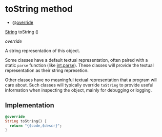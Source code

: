 


# toString method







- @[override](https://api.flutter.dev/flutter/dart-core/override-constant.html)

[String](https://api.flutter.dev/flutter/dart-core/String-class.html) toString
()

_override_



<p>A string representation of this object.</p>
<p>Some classes have a default textual representation,
often paired with a static <code>parse</code> function (like <a href="https://api.flutter.dev/flutter/dart-core/int/parse.html">int.parse</a>).
These classes will provide the textual representation as
their string represetion.</p>
<p>Other classes have no meaningful textual representation
that a program will care about.
Such classes will typically override <code>toString</code> to provide
useful information when inspecting the object,
mainly for debugging or logging.</p>



## Implementation

```dart
@override
String toString() {
  return "{$code,$descr}";
}
```







